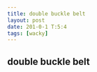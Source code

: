```yaml
---
title: double buckle belt
layout: post
date: 201-0-1 T:5:4
tags: [wacky]
---
```

## double buckle belt

